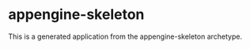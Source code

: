 appengine-skeleton
==================

This is a generated application from the appengine-skeleton archetype.

